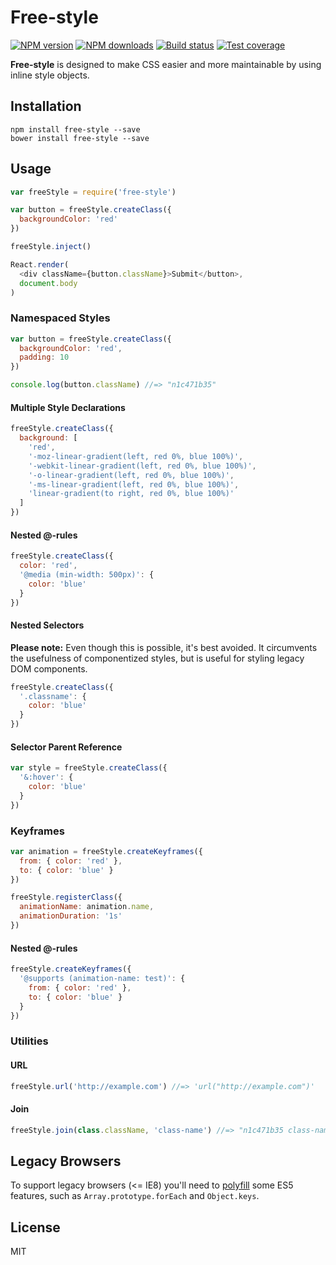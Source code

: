 # Free-style

[![NPM version][npm-image]][npm-url]
[![NPM downloads][downloads-image]][downloads-url]
[![Build status][travis-image]][travis-url]
[![Test coverage][coveralls-image]][coveralls-url]

**Free-style** is designed to make CSS easier and more maintainable by using inline style objects.

## Installation

```
npm install free-style --save
bower install free-style --save
```

## Usage

```js
var freeStyle = require('free-style')

var button = freeStyle.createClass({
  backgroundColor: 'red'
})

freeStyle.inject()

React.render(
  <div className={button.className}>Submit</button>,
  document.body
)
```

### Namespaced Styles

```js
var button = freeStyle.createClass({
  backgroundColor: 'red',
  padding: 10
})

console.log(button.className) //=> "n1c471b35"
```

#### Multiple Style Declarations

```js
freeStyle.createClass({
  background: [
    'red',
    '-moz-linear-gradient(left, red 0%, blue 100%)',
    '-webkit-linear-gradient(left, red 0%, blue 100%)',
    '-o-linear-gradient(left, red 0%, blue 100%)',
    '-ms-linear-gradient(left, red 0%, blue 100%)',
    'linear-gradient(to right, red 0%, blue 100%)'
  ]
})
```

#### Nested @-rules

```js
freeStyle.createClass({
  color: 'red',
  '@media (min-width: 500px)': {
    color: 'blue'
  }
})
```

#### Nested Selectors

**Please note:** Even though this is possible, it's best avoided. It circumvents the usefulness of componentized styles, but is useful for styling legacy DOM components.

```js
freeStyle.createClass({
  '.classname': {
    color: 'blue'
  }
})
```

#### Selector Parent Reference

```js
var style = freeStyle.createClass({
  '&:hover': {
    color: 'blue'
  }
})
```

### Keyframes

```js
var animation = freeStyle.createKeyframes({
  from: { color: 'red' },
  to: { color: 'blue' }
})

freeStyle.registerClass({
  animationName: animation.name,
  animationDuration: '1s'
})
```

#### Nested @-rules

```js
freeStyle.createKeyframes({
  '@supports (animation-name: test)': {
    from: { color: 'red' },
    to: { color: 'blue' }
  }
})
```

### Utilities

#### URL

```js
freeStyle.url('http://example.com') //=> 'url("http://example.com")'
```

#### Join

```js
freeStyle.join(class.className, 'class-name') //=> "n1c471b35 class-name"
```

## Legacy Browsers

To support legacy browsers (<= IE8) you'll need to [polyfill](https://github.com/es-shims/es5-shim) some ES5 features, such as `Array.prototype.forEach` and `Object.keys`.

## License

MIT

[npm-image]: https://img.shields.io/npm/v/free-style.svg?style=flat
[npm-url]: https://npmjs.org/package/free-style
[downloads-image]: https://img.shields.io/npm/dm/free-style.svg?style=flat
[downloads-url]: https://npmjs.org/package/free-style
[travis-image]: https://img.shields.io/travis/blakeembrey/free-style.svg?style=flat
[travis-url]: https://travis-ci.org/blakeembrey/free-style
[coveralls-image]: https://img.shields.io/coveralls/blakeembrey/free-style.svg?style=flat
[coveralls-url]: https://coveralls.io/r/blakeembrey/free-style?branch=master
